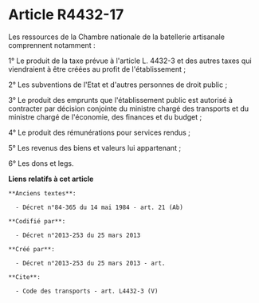 # Article R4432-17

Les ressources de la Chambre nationale de la batellerie artisanale comprennent notamment : 

1° Le produit de la taxe prévue à l'article L. 4432-3 et des autres taxes qui viendraient à être créées au profit de
l'établissement ; 

2° Les subventions de l'Etat et d'autres personnes de droit public ; 

3° Le produit des emprunts que l'établissement public est autorisé à contracter par décision conjointe du ministre chargé des
transports et du ministre chargé de l'économie, des finances et du budget ; 

4° Le produit des rémunérations pour services rendus ; 

5° Les revenus des biens et valeurs lui appartenant ; 

6° Les dons et legs.

**Liens relatifs à cet article**

	**Anciens textes**:

	  - Décret n°84-365 du 14 mai 1984 - art. 21 (Ab)

	**Codifié par**:

	  - Décret n°2013-253 du 25 mars 2013

	**Créé par**:

	  - Décret n°2013-253 du 25 mars 2013 - art.

	**Cite**:

	  - Code des transports - art. L4432-3 (V)
